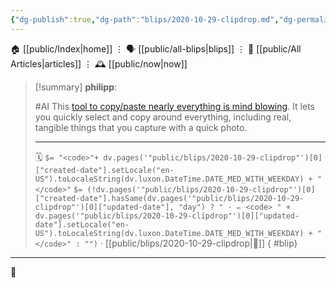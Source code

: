 ```yaml
---
{"dg-publish":true,"dg-path":"blips/2020-10-29-clipdrop.md","dg-permalink":"2020/10/29/clipdrop/","permalink":"/2020/10/29/clipdrop/","title":"philipp @ 2020-10-29"}
---
```



<div class="transclusion internal-embed is-loaded"><div class="markdown-embed">




🏠 [[public/Index\|home]]  ⋮ 🗣️ [[public/all-blips\|blips]] ⋮  📝 [[public/All Articles\|articles]]  ⋮ 🕰️ [[public/now\|now]]


</div></div>


> [!summary] **philipp**:
>
> #AI
> This [tool to copy/paste nearly everything is mind
> blowing](https://twitter.com/cyrildiagne/status/1319262984523448323). It lets you quickly select and copy around everything, including real, tangible things that you capture with a quick photo.
> - - -
>
> 🗓️ `$= "<code>"+ dv.pages('"public/blips/2020-10-29-clipdrop"')[0]["created-date"].setLocale("en-US").toLocaleString(dv.luxon.DateTime.DATE_MED_WITH_WEEKDAY) + "</code>"` `$= (!dv.pages('"public/blips/2020-10-29-clipdrop"')[0]["created-date"].hasSame(dv.pages('"public/blips/2020-10-29-clipdrop"')[0]["updated-date"], "day") ? " · ✏️ <code> " + dv.pages('"public/blips/2020-10-29-clipdrop"')[0]["updated-date"].setLocale("en-US").toLocaleString(dv.luxon.DateTime.DATE_MED_WITH_WEEKDAY) + "</code>" : "")`  · [[public/blips/2020-10-29-clipdrop\|🔗]]
{ #blip}


- - -

 👾
